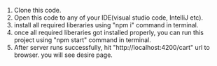 1. Clone this code.
2. Open this code to any of your IDE(visual studio code, IntelliJ etc).
3. install all required liberaries using "npm i" command in terminal.
4. once all required liberaries got installed properly, you can run this project using "npm start" command in terminal.
5. After server runs successfully, hit "http://localhost:4200/cart" url to browser. you will see desire page.

